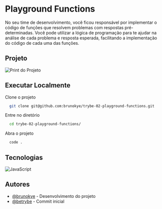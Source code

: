 
# Playground Functions

No seu time de desenvolvimento, você ficou responsável por implementar o código de funções que resolvem problemas com respostas pré-determinadas. Você pode utilizar a lógica de programação para te ajudar na análise de cada problema e resposta esperada, facilitando a implementação do código de cada uma das funções.

## Projeto

![Print do Projeto](https://i.imgur.com/2LLGZdn.png)

## Executar Localmente

Clone o projeto 

```bash
  git clone git@github.com:brunokye/trybe-02-playground-functions.git
```

Entre no diretório

```bash
  cd trybe-02-playground-functions/
```

Abra o projeto

```bash
  code .
```

## Tecnologias

![JavaScript](https://img.shields.io/badge/javascript-%23323330.svg?style=for-the-badge&logo=javascript&logoColor=%23F7DF1E) 

## Autores

- [@brunokye](https://github.com/brunokye) - Desenvolvimento do projeto
- [@betrybe](https://github.com/betrybe) - Commit inicial

